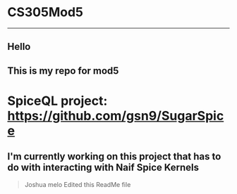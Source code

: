 # CS305Mod5

---------------
## Hello
## This is my repo for mod5

# SpiceQL project: https://github.com/gsn9/SugarSpice
## I'm currently working on this project that has to do with interacting with Naif Spice Kernels



> Joshua melo Edited this ReadMe file
